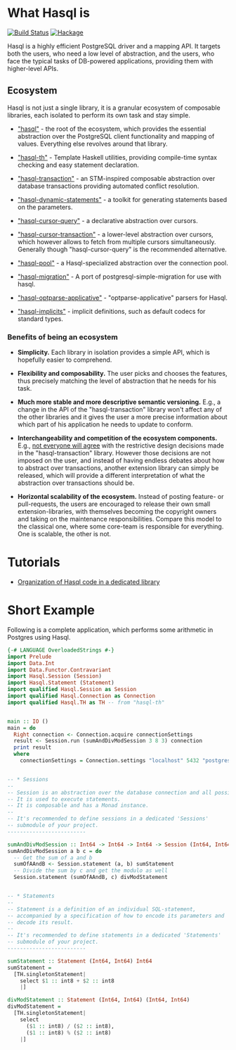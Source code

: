 # What Hasql is

[![Build Status](https://travis-ci.org/nikita-volkov/hasql.svg?branch=master)](https://travis-ci.org/nikita-volkov/hasql)
[![Hackage](https://img.shields.io/hackage/v/hasql.svg)](https://hackage.haskell.org/package/hasql)

Hasql is a highly efficient PostgreSQL driver and a mapping API. It targets both the users, who need a low level of abstraction, and the users, who face the typical tasks of DB-powered applications, providing them with higher-level APIs.


## Ecosystem

Hasql is not just a single library, it is a granular ecosystem of composable libraries, each isolated to perform its own task and stay simple.

* ["hasql"](https://github.com/nikita-volkov/hasql) - the root of the ecosystem, which provides the essential abstraction over the PostgreSQL client functionality and mapping of values. Everything else revolves around that library.

* ["hasql-th"](https://github.com/nikita-volkov/hasql-th) - Template Haskell utilities, providing compile-time syntax checking and easy statement declaration. 
* ["hasql-transaction"](https://github.com/nikita-volkov/hasql-transaction) - an STM-inspired composable abstraction over database transactions providing automated conflict resolution.

* ["hasql-dynamic-statements"](https://github.com/nikita-volkov/hasql-dynamic-statements) - a toolkit for generating statements based on the parameters.

* ["hasql-cursor-query"](https://github.com/nikita-volkov/hasql-cursor-query) - a declarative abstraction over cursors.

* ["hasql-cursor-transaction"](https://github.com/nikita-volkov/hasql-cursor-transaction) - a lower-level abstraction over cursors, which however allows to fetch from multiple cursors simultaneously. Generally though "hasql-cursor-query" is the recommended alternative.

* ["hasql-pool"](https://github.com/nikita-volkov/hasql-pool) - a Hasql-specialized abstraction over the connection pool.

* ["hasql-migration"](https://github.com/tvh/hasql-migration) - A port of postgresql-simple-migration for use with hasql.

* ["hasql-optparse-applicative"](https://github.com/sannsyn/hasql-optparse-applicative) - "optparse-applicative" parsers for Hasql.

* ["hasql-implicits"](https://github.com/nikita-volkov/hasql-implicits) - implicit definitions, such as default codecs for standard types.

### Benefits of being an ecosystem

* **Simplicity.** Each library in isolation provides a simple API, which is hopefully easier to comprehend.

* **Flexibility and composability.** The user picks and chooses the features, thus precisely matching the level of abstraction that he needs for his task.

* **Much more stable and more descriptive semantic versioning.** E.g., a change in the API of the "hasql-transaction" library won't affect any of the other libraries and it gives the user a more precise information about which part of his application he needs to update to conform.

* **Interchangeability and competition of the ecosystem components.** E.g., [not everyone will agree](https://github.com/nikita-volkov/hasql/issues/41) with the restrictive design decisions made in the "hasql-transaction" library. However those decisions are not imposed on the user, and instead of having endless debates about how to abstract over transactions, another extension library can simply be released, which will provide a different interpretation of what the abstraction over transactions should be.

* **Horizontal scalability of the ecosystem.** Instead of posting feature- or pull-requests, the users are encouraged to release their own small extension-libraries, with themselves becoming the copyright owners and taking on the maintenance responsibilities. Compare this model to the classical one, where some core-team is responsible for everything. One is scalable, the other is not.

# Tutorials

- [Organization of Hasql code in a dedicated library](https://github.com/nikita-volkov/hasql-tutorial1)

# Short Example

Following is a complete application, which performs some arithmetic in Postgres using Hasql.

```haskell
{-# LANGUAGE OverloadedStrings #-}
import Prelude
import Data.Int
import Data.Functor.Contravariant
import Hasql.Session (Session)
import Hasql.Statement (Statement)
import qualified Hasql.Session as Session
import qualified Hasql.Connection as Connection
import qualified Hasql.TH as TH -- from "hasql-th"


main :: IO ()
main = do
  Right connection <- Connection.acquire connectionSettings
  result <- Session.run (sumAndDivModSession 3 8 3) connection
  print result
  where
    connectionSettings = Connection.settings "localhost" 5432 "postgres" "" "postgres"


-- * Sessions
-- 
-- Session is an abstraction over the database connection and all possible errors.
-- It is used to execute statements.
-- It is composable and has a Monad instance.
-- 
-- It's recommended to define sessions in a dedicated 'Sessions'
-- submodule of your project.
-------------------------

sumAndDivModSession :: Int64 -> Int64 -> Int64 -> Session (Int64, Int64)
sumAndDivModSession a b c = do
  -- Get the sum of a and b
  sumOfAAndB <- Session.statement (a, b) sumStatement
  -- Divide the sum by c and get the modulo as well
  Session.statement (sumOfAAndB, c) divModStatement


-- * Statements
-- 
-- Statement is a definition of an individual SQL-statement,
-- accompanied by a specification of how to encode its parameters and
-- decode its result.
-- 
-- It's recommended to define statements in a dedicated 'Statements'
-- submodule of your project.
-------------------------

sumStatement :: Statement (Int64, Int64) Int64
sumStatement =
  [TH.singletonStatement|
    select $1 :: int8 + $2 :: int8
    |]

divModStatement :: Statement (Int64, Int64) (Int64, Int64)
divModStatement =
  [TH.singletonStatement|
    select
      ($1 :: int8) / ($2 :: int8),
      ($1 :: int8) % ($2 :: int8)
    |]
```
